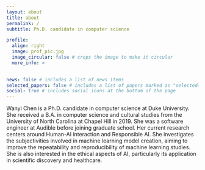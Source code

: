 ```yaml
---
layout: about
title: about
permalink: /
subtitle: Ph.D. candidate in computer science

profile:
  align: right
  image: prof_pic.jpg
  image_circular: false # crops the image to make it circular
  more_info: >
    

news: false # includes a list of news items
selected_papers: false # includes a list of papers marked as "selected={true}"
social: true # includes social icons at the bottom of the page
---
```


Wanyi Chen is a Ph.D. candidate in computer science at Duke University. She received a B.A. in computer science and cultural studies from the University of North Carolina at Chapel Hill in 2019. She was a software engineer at Audible before joining graduate school. Her current research centers around Human-AI interaction and Responsible AI. She investigates the subjectivities involved in machine learning model creation, aiming to improve the repeatability and reproducibility of machine learning studies. She is also interested in the ethical aspects of AI, particularly its application in scientific discovery and healthcare.
